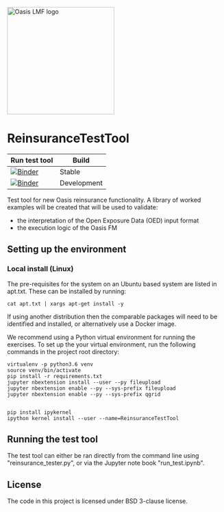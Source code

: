 <img src="https://oasislmf.org/packages/oasis_theme_package/themes/oasis_theme/assets/src/oasis-lmf-colour.png" alt="Oasis LMF logo" width="250"/>

# ReinsuranceTestTool
| Run test tool   | Build |
|--------------|-------|
| [![Binder](https://mybinder.org/badge.svg)](https://mybinder.org/v2/gh/OasisLMF/ReinsuranceTestTool/master) | Stable |
| [![Binder](https://mybinder.org/badge.svg)](https://mybinder.org/v2/gh/OasisLMF/ReinsuranceTestTool/dev) | Development |


Test tool for new Oasis reinsurance functionality.
A library of worked examples will be created that will be used to validate:
* the interpretation of the Open Exposure Data (OED) input format
* the execution logic of the Oasis FM

## Setting up the environment

### Local install (Linux)

The pre-requisites for the system on an Ubuntu based system are listed in apt.txt. These can be installed by running:

```
cat apt.txt | xargs apt-get install -y
```

If using another distribution then the comparable packages will need to be identified and installed, or alternatively use a Docker image.

We recommend using a Python virtual environment for running the exercises. To set up the your virtual environment, run the following commands in the project root directory:

```
virtualenv -p python3.6 venv
source venv/bin/activate
pip install -r requirements.txt
jupyter nbextension install --user --py fileupload
jupyter nbextension enable --py --sys-prefix fileupload
jupyter nbextension enable --py --sys-prefix qgrid


pip install ipykernel
ipython kernel install --user --name=ReinsuranceTestTool
```


## Running the test tool
The test tool can either be ran directly from the command line using "reinsurance_tester.py", or via the Jupyter note book "run_test.ipynb".

## License
The code in this project is licensed under BSD 3-clause license.
